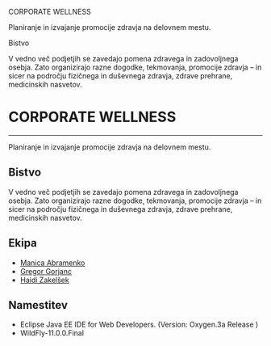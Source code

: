 CORPORATE WELLNESS

Planiranje in izvajanje promocije zdravja na delovnem mestu.

Bistvo

V vedno več podjetjih se zavedajo pomena zdravega in zadovoljnega osebja. Zato organizirajo
razne dogodke, tekmovanja, promocije zdravja – in sicer na področju fizičnega in duševnega
zdravja, zdrave prehrane, medicinskih nasvetov.


# CORPORATE WELLNESS
***
Planiranje in izvajanje promocije zdravja na delovnem mestu.


## Bistvo

V vedno več podjetjih se zavedajo pomena zdravega in zadovoljnega osebja. Zato organizirajo razne dogodke, tekmovanja, promocije zdravja – in sicer na področju fizičnega in duševnega zdravja, zdrave prehrane, medicinskih nasvetov.



## Ekipa
* [Manica Abramenko](https://github.com/ManicaA)
* [Gregor Gorjanc](https://github.com/gregorjanc)
* [Haidi Zakelšek](https://github.com/Haidi11)

## Namestitev
* Eclipse Java EE IDE for Web Developers.
(Version: Oxygen.3a Release )
* WildFly-11.0.0.Final


